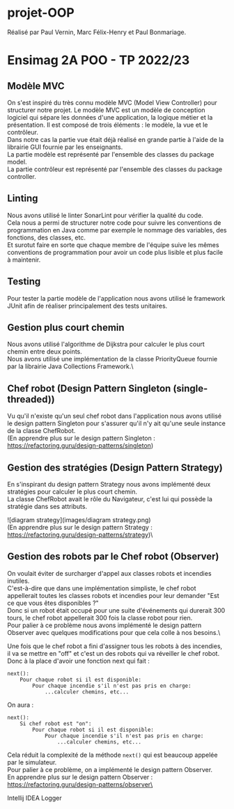 # projet-OOP

Réalisé par Paul Vernin, Marc Félix-Henry et Paul Bonmariage.

Ensimag 2A POO - TP 2022/23
============================

## Modèle MVC
On s'est inspiré du très connu modèle MVC (Model View Controller) pour structurer notre projet. Le modèle MVC est un modèle de conception logiciel qui sépare les données d'une application, la logique métier et la présentation. Il est composé de trois éléments : le modèle, la vue et le contrôleur.\
Dans notre cas la partie vue était déjà réalisé en grande partie à l'aide de la librairie GUI fournie par les enseignants.\
La partie modèle est représenté par l'ensemble des classes du package model.\
La partie contrôleur est représenté par l'ensemble des classes du package controller.

## Linting
Nous avons utilisé le linter SonarLint pour vérifier la qualité du code.\
Cela nous a permi de structurer notre code pour suivre les conventions de programmation en Java comme par exemple le nommage des variables, des fonctions, des classes, etc.\
Et surotut faire en sorte que chaque membre de l'équipe suive les mêmes conventions de programmation pour avoir un code plus lisible et plus facile à maintenir.

## Testing
Pour tester la partie modèle de l'application nous avons utilisé le framework JUnit afin de réaliser principalement des tests unitaires.

## Gestion plus court chemin
Nous avons utilisé l'algorithme de Dijkstra pour calculer le plus court chemin entre deux points.\
Nous avons utilisé une implémentation de la classe PriorityQueue fournie par la librairie Java Collections Framework.\

## Chef robot (Design Pattern Singleton (single-threaded))
Vu qu'il n'existe qu'un seul chef robot dans l'application nous avons utilisé le design pattern Singleton pour s'assurer qu'il n'y ait qu'une seule instance de la classe ChefRobot.\
(En apprendre plus sur le design pattern Singleton : https://refactoring.guru/design-patterns/singleton)

## Gestion des stratégies (Design Pattern Strategy)
En s'inspirant du design pattern Strategy nous avons implémenté deux stratégies pour calculer le plus court chemin.\
La classe ChefRobot avait le rôle du Navigateur, c'est lui qui possède la stratégie dans ses attributs.

![diagram strategy](images/diagram strategy.png)\
(En apprendre plus sur le design pattern Strategy : https://refactoring.guru/design-patterns/strategy)\
## Gestion des robots par le Chef robot (Observer)
On voulait éviter de surcharger d'appel aux classes robots et incendies inutiles.\
C'est-à-dire que dans une implémentation simpliste, le chef robot appellerait toutes les classes robots et incendies pour leur demander "Est ce que vous êtes disponibles ?"\
Donc si un robot était occupé pour une suite d'événements qui durerait 300 tours, le chef robot appellerait 300 fois la classe robot pour rien.\
Pour palier à ce problème nous avons implémenté le design pattern Observer avec quelques modifications pour que cela colle à nos besoins.\

Une fois que le chef robot a fini d'assigner tous les robots à des incendies, il va se mettre en "off" et c'est un des robots qui va réveiller le chef robot.\
Donc à la place d'avoir une fonction next qui fait :
```
next():
    Pour chaque robot si il est disponible:
        Pour chaque incendie s'il n'est pas pris en charge:
            ...calculer chemins, etc...

```
On aura :
```
next():
    Si chef robot est "on":
        Pour chaque robot si il est disponible:
            Pour chaque incendie s'il n'est pas pris en charge:
                ...calculer chemins, etc...
```
Cela réduit la complexité de la méthode ``next()`` qui est beaucoup appelée par le simulateur.\
Pour palier à ce problème, on a implémenté le design pattern Observer.\
En apprendre plus sur le design pattern Observer : https://refactoring.guru/design-patterns/observer\


Intellij IDEA
Logger
